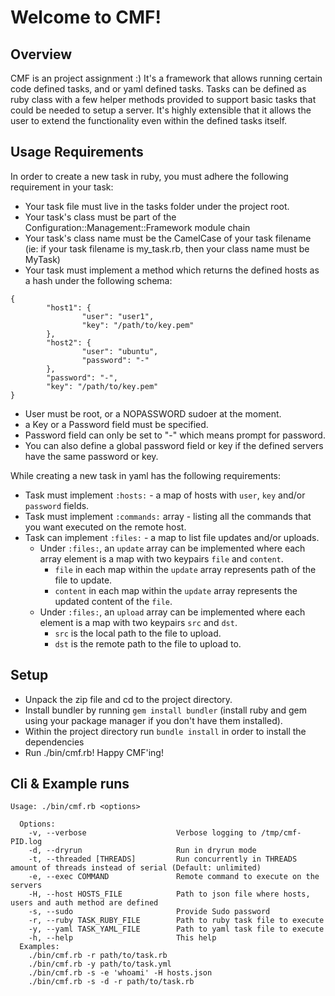 # Welcome to CMF!
## Overview
CMF is an project assignment :)
It's a framework that allows running certain code defined tasks, and or yaml defined tasks.
Tasks can be defined as ruby class with a few helper methods provided to support basic tasks that could be needed to setup a server.
It's highly extensible that it allows the user to extend the functionality even within the defined tasks itself.

## Usage Requirements
In order to create a new task in ruby, you must adhere the following requirement in your task:
- Your task file must live in the tasks folder under the project root.
- Your task's class must be part of the Configuration::Management::Framework module chain
- Your task's class name must be the CamelCase of your task filename (ie: if your task filename is my_task.rb, then your class name must be MyTask)
- Your task must implement a method which returns the defined hosts as a hash under the following schema:
```
{
        "host1": {
                "user": "user1",
                "key": "/path/to/key.pem"
        },
        "host2": {
                "user": "ubuntu",
                "password": "-"
        },
        "password": "-",
        "key": "/path/to/key.pem"
}
```
  - User must be root, or a NOPASSWORD sudoer at the moment.
  - a Key or a Password field must be specified.
  - Password field can only be set to "-" which means prompt for password.
  - You can also define a global password field or key if the defined servers have the same password or key.

While creating a new task in yaml has the following requirements:

- Task must implement ```:hosts:``` - a map of hosts with ```user```, ```key``` and/or ```password``` fields.
- Task must implement ```:commands:``` array - listing all the commands that you want executed on the remote host.
- Task can implement ```:files:``` - a map to list file updates and/or uploads.
  - Under ```:files:```, an ```update``` array can be implemented where each array element is a map with two keypairs ```file``` and ```content```.
    - ```file``` in each map within the ```update``` array represents path of the file to update.
    - ```content``` in each map within the ```update``` array represents the updated content of the ```file```.
  - Under ```:files:```, an ```upload``` array can be implemented where each element is a map with two keypairs ```src``` and ```dst```.
    - ```src``` is the local path to the file to upload.
    - ```dst``` is the remote path to the file to upload to.

## Setup
- Unpack the zip file and cd to the project directory.
- Install bundler by running ```gem install bundler``` (install ruby and gem using your package manager if you don't have them installed).
- Within the project directory run ```bundle install``` in order to install the dependencies
- Run ./bin/cmf.rb! Happy CMF'ing!

## Cli & Example runs
```
Usage: ./bin/cmf.rb <options>

  Options:
    -v, --verbose                    Verbose logging to /tmp/cmf-PID.log
    -d, --dryrun                     Run in dryrun mode
    -t, --threaded [THREADS]         Run concurrently in THREADS amount of threads instead of serial (Default: unlimited)
    -e, --exec COMMAND               Remote command to execute on the servers
    -H, --host HOSTS_FILE            Path to json file where hosts, users and auth method are defined
    -s, --sudo                       Provide Sudo password
    -r, --ruby TASK_RUBY_FILE        Path to ruby task file to execute
    -y, --yaml TASK_YAML_FILE        Path to yaml task file to execute
    -h, --help                       This help
  Examples:
    ./bin/cmf.rb -r path/to/task.rb
    ./bin/cmf.rb -y path/to/task.yml
    ./bin/cmf.rb -s -e 'whoami' -H hosts.json
    ./bin/cmf.rb -s -d -r path/to/task.rb
```
